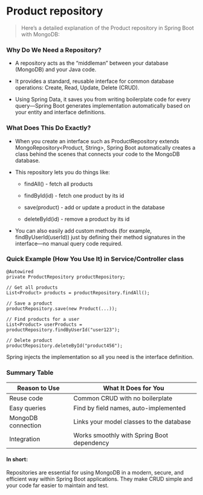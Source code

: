 # Product repository
> Here’s a detailed explanation of the Product repository in Spring Boot with MongoDB:

### Why Do We Need a Repository?
- A repository acts as the “middleman” between your database (MongoDB) and your Java code.

- It provides a standard, reusable interface for common database operations: Create, Read, Update, Delete (CRUD).

- Using Spring Data, it saves you from writing boilerplate code for every query—Spring Boot generates implementation automatically based on your entity and interface definitions.

### What Does This Do Exactly?
- When you create an interface such as ProductRepository extends MongoRepository<Product, String>, Spring Boot automatically creates a class behind the scenes that connects your code to the MongoDB database.

- This repository lets you do things like:

    - findAll() - fetch all products

    - findById(id) - fetch one product by its id

    - save(product) - add or update a product in the database

    - deleteById(id) - remove a product by its id

- You can also easily add custom methods (for example, findByUserId(userId)) just by defining their method signatures in the interface—no manual query code required.

### Quick Example (How You Use It) in Service/Controller class
````
@Autowired
private ProductRepository productRepository;

// Get all products
List<Product> products = productRepository.findAll();

// Save a product
productRepository.save(new Product(...));

// Find products for a user
List<Product> userProducts = productRepository.findByUserId("user123");

// Delete product
productRepository.deleteById("product456");
````
Spring injects the implementation so all you need is the interface definition.

### Summary Table

| Reason to Use      | 	What It Does for You                       |
|--------------------|---------------------------------------------|
| Reuse code         | 	Common CRUD with no boilerplate            |
| Easy queries       | 	Find by field names, auto-implemented      |
| MongoDB connection | 	Links your model classes to the database   |
| Integration        | 	Works smoothly with Spring Boot dependency |
#### In short:
Repositories are essential for using MongoDB in a modern, secure, and efficient way within Spring Boot applications. They make CRUD simple and your code far easier to maintain and test.

